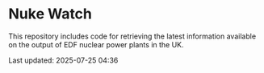 # Nuke Watch

This repository includes code for retrieving the latest information available on the output of EDF nuclear power plants in the UK.

Last updated: 2025-07-25 04:36